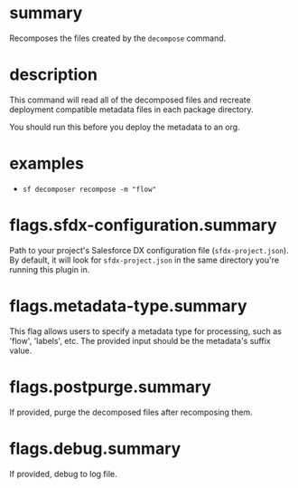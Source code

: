 # summary

Recomposes the files created by the `decompose` command.

# description

This command will read all of the decomposed files and recreate deployment compatible metadata files in each package directory.

You should run this before you deploy the metadata to an org.

# examples

- `sf decomposer recompose -m "flow"`

# flags.sfdx-configuration.summary

Path to your project's Salesforce DX configuration file (`sfdx-project.json`). By default, it will look for `sfdx-project.json` in the same directory you're running this plugin in.

# flags.metadata-type.summary

This flag allows users to specify a metadata type for processing, such as 'flow', 'labels', etc. The provided input should be the metadata's suffix value.

# flags.postpurge.summary

If provided, purge the decomposed files after recomposing them.

# flags.debug.summary

If provided, debug to log file.
